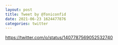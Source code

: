 ```yaml
--- 
layout: post 
title: Tweet by @Toniconfid 
date: 2021-06-23 1624477876 
categories: twitter 
--- 
```

https://twitter.com/o/status/1407787569052532740